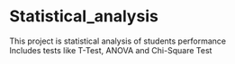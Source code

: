 # Statistical_analysis
This project is statistical analysis of students performance <br>
Includes tests like T-Test, ANOVA and Chi-Square Test
